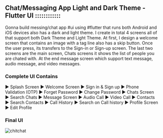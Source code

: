 ## Chat/Messaging App Light and Dark Theme - Flutter UI ::::::::::::
Gonna build messing/chat app #ui using #flutter that runs both Android and iOS devices also has a dark and light theme. I create in total 4 screens all of that support both Dark Theme and Light Theme. At first, I design a welcome screen that contains an image with a tag line also has a skip button. Once the user press, its transfers to the Sign-in or Sign-up screen. The last two screens are the main screen, Chats screens it shows the list of people you are chated with. At the end message screen which support text message, audio message, and video messages.

### Complete UI Contains

► Splash Screen
► Welcome Screen
► Sign in & Sign up
► Phone Validation (OTP)
► Forget Password
► Change Password
► Chats Screen
► Search Chats
► Message Screen
► Audio Call
► Video Call
► Contacts
► Search Contacts
► Call History
► Search on Call history
► Profile Screen
► Edit Profile

### Final UI
![chitchat](https://user-images.githubusercontent.com/36065206/147939660-e6a8f5f1-fda7-4eac-9b35-de9ffa2a8134.png)
